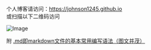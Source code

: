 个人博客请访问：https://johnson1245.github.io  
或扫描以下二维码访问  
<!-- ![Image text](https://raw.githubusercontent.com/johnson1245/johnson1245.github.io/master/img/twoweima.png)-->

![Image](https://raw.githubusercontent.com/johnson1245/johnson1245.github.io/master/img/123.gif)
  

附 [.md即markdown文件的基本常用编写语法（图文并茂）](https://www.cnblogs.com/liugang-vip/p/6337580.html)